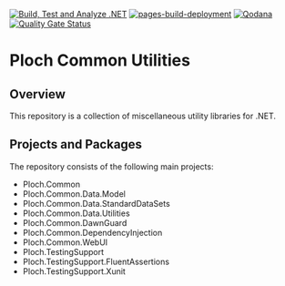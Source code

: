 [![Build, Test and Analyze .NET](https://github.com/mrploch/ploch-common/actions/workflows/build-dotnet.yml/badge.svg)](https://github.com/mrploch/ploch-common/actions/workflows/build-dotnet.yml)
[![pages-build-deployment](https://github.com/mrploch/ploch-common/actions/workflows/pages/pages-build-deployment/badge.svg)](https://github.com/mrploch/ploch-common/actions/workflows/pages/pages-build-deployment)
[![Qodana](https://github.com/mrploch/ploch-common/actions/workflows/code_quality.yml/badge.svg)](https://github.com/mrploch/ploch-common/actions/workflows/code_quality.yml)
[![Quality Gate Status](https://sonarcloud.io/api/project_badges/measure?project=mrploch_ploch-common&metric=alert_status)](https://sonarcloud.io/summary/new_code?id=mrploch_ploch-common)

# Ploch Common Utilities

## Overview

This repository is a collection of miscellaneous utility libraries for .NET.

## Projects and Packages

The repository consists of the following main projects:

- Ploch.Common
- Ploch.Common.Data.Model
- Ploch.Common.Data.StandardDataSets
- Ploch.Common.Data.Utilities
- Ploch.Common.DawnGuard
- Ploch.Common.DependencyInjection
- Ploch.Common.WebUI
- Ploch.TestingSupport
- Ploch.TestingSupport.FluentAssertions
- Ploch.TestingSupport.Xunit
